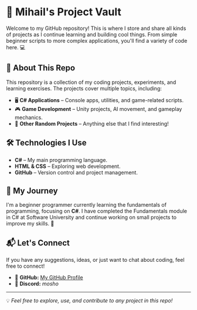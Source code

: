 # 🚀 Mihail's Project Vault

Welcome to my GitHub repository! This is where I store and share all kinds of projects as I continue learning and building cool things. From simple beginner scripts to more complex applications, you'll find a variety of code here. 💻

## 📌 About This Repo
This repository is a collection of my coding projects, experiments, and learning exercises. The projects cover multiple topics, including:
- 🖥️ **C# Applications** – Console apps, utilities, and game-related scripts.
- 🎮 **Game Development** – Unity projects, AI movement, and gameplay mechanics.
- 📝 **Other Random Projects** – Anything else that I find interesting!

## 🛠️ Technologies I Use
- **C#** – My main programming language.
- **HTML & CSS** – Exploring web development.
- **GitHub** – Version control and project management.

## 📖 My Journey
I'm a beginner programmer currently learning the fundamentals of programming, focusing on **C#**. I have completed the Fundamentals module in C# at Software University and continue working on small projects to improve my skills. 🚀

## 📬 Let's Connect
If you have any suggestions, ideas, or just want to chat about coding, feel free to connect!
- 🐙 **GitHub:** [My GitHub Profile](https://github.com/m0sh0)
- 💬 **Discord:** _mosho_

---
💡 *Feel free to explore, use, and contribute to any project in this repo!*

